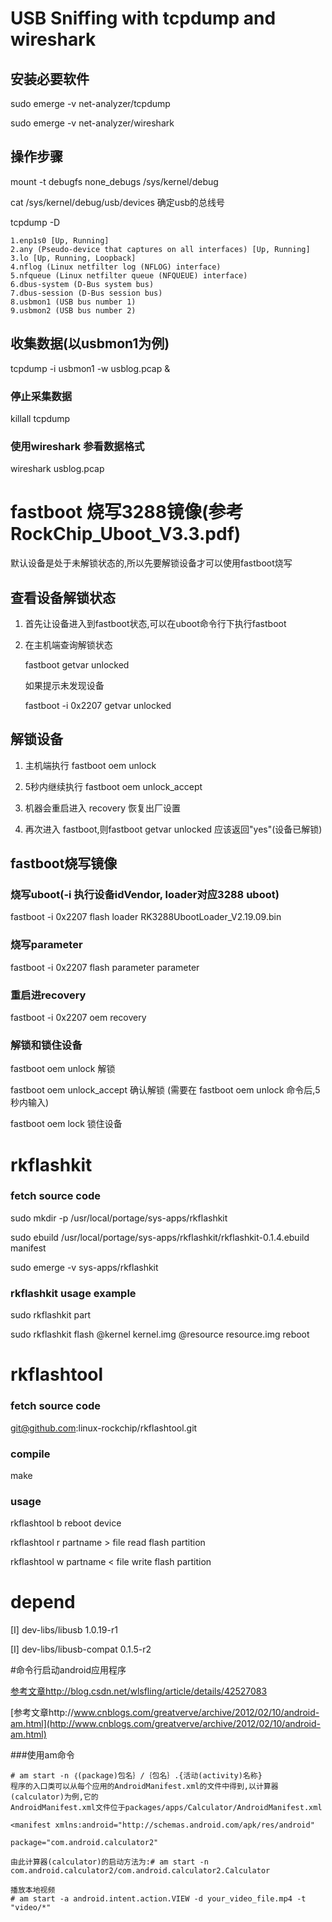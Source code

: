 # USB Sniffing with tcpdump and wireshark

## 安装必要软件

sudo emerge -v net-analyzer/tcpdump

sudo emerge -v net-analyzer/wireshark

## 操作步骤
mount -t debugfs none_debugs /sys/kernel/debug

cat /sys/kernel/debug/usb/devices 确定usb的总线号

tcpdump -D
```shell
1.enp1s0 [Up, Running]
2.any (Pseudo-device that captures on all interfaces) [Up, Running]
3.lo [Up, Running, Loopback]
4.nflog (Linux netfilter log (NFLOG) interface)
5.nfqueue (Linux netfilter queue (NFQUEUE) interface)
6.dbus-system (D-Bus system bus)
7.dbus-session (D-Bus session bus)
8.usbmon1 (USB bus number 1)
9.usbmon2 (USB bus number 2)
```
## 收集数据(以usbmon1为例)

tcpdump -i usbmon1 -w usblog.pcap &

### 停止采集数据

killall tcpdump

### 使用wireshark 参看数据格式

wireshark usblog.pcap

# fastboot 烧写3288镜像(参考RockChip_Uboot_V3.3.pdf)

默认设备是处于未解锁状态的,所以先要解锁设备才可以使用fastboot烧写

## 查看设备解锁状态

1. 首先让设备进入到fastboot状态,可以在uboot命令行下执行fastboot

2. 在主机端查询解锁状态

	fastboot getvar unlocked

	如果提示未发现设备

	fastboot -i 0x2207 getvar unlocked

## 解锁设备
1. 主机端执行 fastboot oem unlock

2. 5秒内继续执行 fastboot oem unlock_accept

3. 机器会重启进入 recovery 恢复出厂设置

4. 再次进入 fastboot,则fastboot getvar unlocked 应该返回"yes"(设备已解锁)

## fastboot烧写镜像

### 烧写uboot(-i 执行设备idVendor, loader对应3288 uboot)

fastboot -i 0x2207 flash loader RK3288UbootLoader_V2.19.09.bin

### 烧写parameter

fastboot -i 0x2207 flash parameter parameter

### 重启进recovery

fastboot -i 0x2207 oem recovery

### 解锁和锁住设备

fastboot oem unlock 解锁

fastboot oem unlock_accept 确认解锁 (需要在 fastboot oem unlock 命令后,5 秒内输入)

fastboot oem lock 锁住设备

# rkflashkit

### fetch source code

sudo mkdir -p /usr/local/portage/sys-apps/rkflashkit

sudo ebuild /usr/local/portage/sys-apps/rkflashkit/rkflashkit-0.1.4.ebuild manifest

sudo emerge -v sys-apps/rkflashkit

### rkflashkit usage example
sudo rkflashkit part

sudo rkflashkit flash @kernel kernel.img @resource resource.img reboot

# rkflashtool

### fetch source code

git@github.com:linux-rockchip/rkflashtool.git

### compile

make

### usage

rkflashtool b                         reboot device

rkflashtool r partname > file          read flash partition

rkflashtool w partname < file          write flash partition

# depend
[I] dev-libs/libusb 1.0.19-r1

[I] dev-libs/libusb-compat 0.1.5-r2

#命令行启动android应用程序

[参考文章http://blog.csdn.net/wlsfling/article/details/42527083](http://blog.csdn.net/wlsfling/article/details/42527083)

[参考文章http://www.cnblogs.com/greatverve/archive/2012/02/10/android-am.html](http://www.cnblogs.com/greatverve/archive/2012/02/10/android-am.html)

###使用am命令

```shell
# am start -n ｛(package)包名｝/｛包名｝.{活动(activity)名称}
程序的入口类可以从每个应用的AndroidManifest.xml的文件中得到,以计算器(calculator)为例,它的
AndroidManifest.xml文件位于packages/apps/Calculator/AndroidManifest.xml

<manifest xmlns:android="http://schemas.android.com/apk/res/android"

package="com.android.calculator2"

由此计算器(calculator)的启动方法为:# am start -n com.android.calculator2/com.android.calculator2.Calculator
```

```shell
播放本地视频
# am start -a android.intent.action.VIEW -d your_video_file.mp4 -t "video/*"
```
